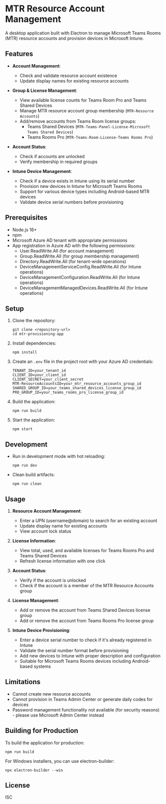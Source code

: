 # MTR Resource Account Management

A desktop application built with Electron to manage Microsoft Teams Rooms (MTR) resource accounts and provision devices in Microsoft Intune.

## Features

- **Account Management**:
  - Check and validate resource account existence
  - Update display names for existing resource accounts
  
- **Group & License Management**:
  - View available license counts for Teams Room Pro and Teams Shared Devices
  - Manage MTR resource account group membership (`MTR-Resource Accounts`)
  - Add/remove accounts from Teams Room license groups:
    - Teams Shared Devices (`MTR-Teams-Panel-License-Microsoft Teams Shared Devices`)
    - Teams Rooms Pro (`MTR-Teams-Room-License-Teams Rooms Pro`)
  
- **Account Status**:
  - Check if accounts are unlocked
  - Verify membership in required groups

- **Intune Device Management**:
  - Check if a device exists in Intune using its serial number
  - Provision new devices in Intune for Microsoft Teams Rooms
  - Support for various device types including Android-based MTR devices
  - Validate device serial numbers before provisioning

## Prerequisites

- Node.js 16+
- npm
- Microsoft Azure AD tenant with appropriate permissions
- App registration in Azure AD with the following permissions:
  - User.ReadWrite.All (for account management)
  - Group.ReadWrite.All (for group membership management)
  - Directory.ReadWrite.All (for tenant-wide operations)
  - DeviceManagementServiceConfig.ReadWrite.All (for Intune operations)
  - DeviceManagementConfiguration.ReadWrite.All (for Intune operations)
  - DeviceManagementManagedDevices.ReadWrite.All (for Intune operations)

## Setup

1. Clone the repository:
   ```
   git clone <repository-url>
   cd mtr-provisioning-app
   ```

2. Install dependencies:
   ```
   npm install
   ```

3. Create an `.env` file in the project root with your Azure AD credentials:
   ```
   TENANT_ID=your_tenant_id
   CLIENT_ID=your_client_id
   CLIENT_SECRET=your_client_secret
   MTR-ResourceAccountsID=your_mtr_resource_accounts_group_id
   SHARED_GROUP_ID=your_teams_shared_devices_license_group_id
   PRO_GROUP_ID=your_teams_rooms_pro_license_group_id
   ```

4. Build the application:
   ```
   npm run build
   ```

5. Start the application:
   ```
   npm start
   ```

## Development

- Run in development mode with hot reloading:
  ```
  npm run dev
  ```

- Clean build artifacts:
  ```
  npm run clean
  ```

## Usage

1. **Resource Account Management**:
   - Enter a UPN (username@domain) to search for an existing account
   - Update display name for existing accounts
   - View account lock status

2. **License Information**:
   - View total, used, and available licenses for Teams Rooms Pro and Teams Shared Devices
   - Refresh license information with one click

3. **Account Status**:
   - Verify if the account is unlocked
   - Check if the account is a member of the MTR Resource Accounts group

4. **License Management**:
   - Add or remove the account from Teams Shared Devices license group
   - Add or remove the account from Teams Rooms Pro license group

5. **Intune Device Provisioning**:
   - Enter a device serial number to check if it's already registered in Intune
   - Validate the serial number format before provisioning
   - Add new devices to Intune with proper description and configuration
   - Suitable for Microsoft Teams Rooms devices including Android-based systems

## Limitations

- Cannot create new resource accounts
- Cannot provision in Teams Admin Center or generate daily codes for devices
- Password management functionality not available (for security reasons) - please use Microsoft Admin Center instead

## Building for Production

To build the application for production:

```
npm run build
```

For Windows installers, you can use electron-builder:

```
npx electron-builder --win
```

## License

ISC